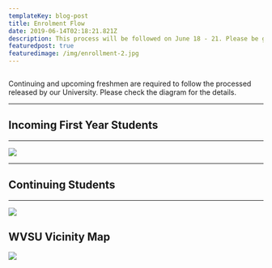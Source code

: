 ```yaml
---
templateKey: blog-post
title: Enrolment Flow
date: 2019-06-14T02:18:21.821Z
description: This process will be followed on June 18 - 21. Please be guided accordingly.
featuredpost: true
featuredimage: /img/enrollment-2.jpg
---
```

![]()

Continuing and upcoming freshmen are required to follow the processed released by our University. Please check the diagram for the details.

<hr />

## Incoming First Year Students

<hr />

![](/img/first-year-enroll.svg)

<hr />

## Continuing Students

<hr />

![](/img/old-stud-enroll.svg)

## WVSU Vicinity Map

![](/img/map-guide.jpg)
